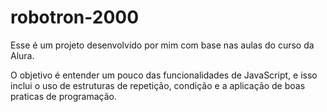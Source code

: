 # robotron-2000

Esse é um projeto desenvolvido por mim com base nas aulas do curso da Alura. 

O objetivo é entender um pouco das funcionalidades de JavaScript, e isso inclui o uso de estruturas de repetição, condição e a aplicação de boas praticas de programação.